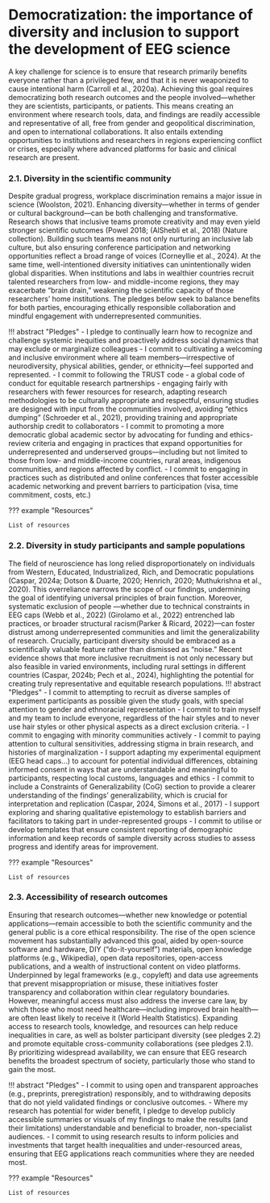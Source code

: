 # Democratization: the importance of diversity and inclusion to support the development of EEG science
A key challenge for science is to ensure that research primarily benefits everyone rather than a privileged few, and that it is never weaponized to cause intentional harm (Carroll et al., 2020a). Achieving this goal requires democratizing both research outcomes and the people involved—whether they are scientists, participants, or patients. This means creating an environment where research tools, data, and findings are readily accessible and representative of all, free from gender and geopolitical discrimination, and open to international collaborations. It also entails extending opportunities to institutions and researchers in regions experiencing conflict or crises, especially where advanced platforms for basic and clinical research are present.

### 2.1. Diversity in the scientific community
Despite gradual progress, workplace discrimination remains a major issue in science (Woolston, 2021). Enhancing diversity—whether in terms of gender or cultural background—can be both challenging and transformative. Research shows that inclusive teams promote creativity and may even yield stronger scientific outcomes  (Powel 2018; (AlShebli et al., 2018) (Nature collection). Building such teams means not only nurturing an inclusive lab culture, but also ensuring conference participation and networking opportunities reflect a broad range of voices (Corneyllie et al., 2024). 
At the same time, well-intentioned diversity initiatives can unintentionally widen global disparities. When institutions and labs in wealthier countries recruit talented researchers from low- and middle-income regions, they may exacerbate “brain drain,” weakening the scientific capacity of those researchers’ home institutions. The pledges below seek to balance benefits for both parties, encouraging ethically responsible collaboration and mindful engagement with underrepresented communities.

!!! abstract "Pledges"
    - I pledge to continually learn how to recognize and challenge systemic inequities and proactively address social dynamics that may exclude or marginalize colleagues
    - I commit to cultivating a welcoming and inclusive environment where all team members—irrespective of neurodiversity, physical abilities, gender, or ethnicity—feel supported and represented.
    - I commit to following the TRUST code - a global code of conduct for equitable research partnerships - engaging fairly with researchers with fewer resources for research, adapting research methodologies to be culturally appropriate and respectful, ensuring studies are designed with input from the communities involved, avoiding “ethics dumping” (Schroeder et al., 2021), providing training and appropriate authorship credit to collaborators
    - I commit to promoting a more democratic global academic sector by advocating for funding and ethics-review criteria and engaging in practices that expand opportunities for underrepresented and underserved groups—including but not limited to those from low- and middle-income countries, rural areas, indigenous communities, and regions affected by conflict. 
    - I commit to engaging in practices such as distributed and online conferences that foster accessible academic networking and prevent barriers to participation (visa, time commitment, costs, etc.)

??? example "Resources"

    List of resources

### 2.2. Diversity in study participants and sample populations

The field of neuroscience has long relied disproportionately on individuals from Western, Educated, Industrialized, Rich, and Democratic populations (Caspar, 2024a; Dotson & Duarte, 2020; Henrich, 2020; Muthukrishna et al., 2020). This overreliance narrows the scope of our findings, undermining the goal of identifying universal principles of brain function. Moreover, systematic exclusion of people —whether due to technical constraints in EEG caps (Webb et al., 2022) (Girolamo et al., 2022) entrenched lab practices, or broader structural racism(Parker & Ricard, 2022)—can foster distrust among underrepresented communities and limit the generalizability of research. Crucially, participant diversity should be embraced as a scientifically valuable feature rather than dismissed as “noise.” Recent evidence shows that more inclusive recruitment is not only necessary but also feasible in varied environments, including rural settings in different countries (Caspar, 2024b; Pech et al., 2024), highlighting the potential for creating truly representative and equitable research populations.
!!! abstract "Pledges"
    - I commit to attempting to recruit as diverse samples of experiment participants as possible given the study goals, with special attention to gender and ethnoracial representation
    - I commit to train myself and my team to include everyone, regardless of the hair styles and to never use hair styles or other physical aspects as a direct exclusion criteria.
    - I commit to engaging with minority communities actively
    - I commit to paying attention to cultural sensitivities, addressing stigma in brain research, and histories of marginalization 
    - I support adapting my experimental equipment (EEG head caps…) to account for potential individual differences, obtaining informed consent in ways that are understandable and meaningful to participants, respecting local customs, languages and ethics
    - I commit to include a Constraints of Generalizability (CoG) section to provide a clearer understanding of the findings’ generalizability, which is crucial for interpretation and replication (Caspar, 2024, Simons et al., 2017)
    - I support exploring and sharing qualitative epistemology to establish barriers and facilitators to taking part in under-represented groups
    - I commit to utilise or develop templates that ensure consistent reporting of demographic information and keep records of sample diversity across studies to assess progress and identify areas for improvement.

??? example "Resources"

    List of resources

### 2.3. Accessibility of research outcomes

Ensuring that research outcomes—whether new knowledge or potential applications—remain accessible to both the scientific community and the general public is a core ethical responsibility. The rise of the open science movement has substantially advanced this goal, aided by open-source software and hardware, DIY (“do-it-yourself”) materials, open knowledge platforms (e.g., Wikipedia), open data repositories, open-access publications, and a wealth of instructional content on video platforms. Underpinned by legal frameworks (e.g., copyleft) and data use agreements that prevent misappropriation or misuse, these initiatives foster transparency and collaboration within clear regulatory boundaries.
However, meaningful access must also address the inverse care law, by which those who most need healthcare—including improved brain health—are often least likely to receive it (World Health Statistics). Expanding access to research tools, knowledge, and resources can help reduce inequalities in care, as well as bolster participant diversity (see pledges 2.2) and promote equitable cross-community collaborations (see pledges 2.1). By prioritizing widespread availability, we can ensure that EEG research benefits the broadest spectrum of society, particularly those who stand to gain the most.

!!! abstract "Pledges"
    - I commit to using open and transparent approaches (e.g., preprints, preregistration) responsibly, and to withdrawing deposits that do not yield validated findings or conclusive outcomes.
    - Where my research has potential for wider benefit, I pledge to develop publicly accessible summaries or visuals of my findings to make the results (and their limitations) understandable and beneficial to broader, non-specialist audiences.
    - I commit to using research results to inform policies and investments that target health inequalities and under-resourced areas, ensuring that EEG applications reach communities where they are needed most.

??? example "Resources"

    List of resources
